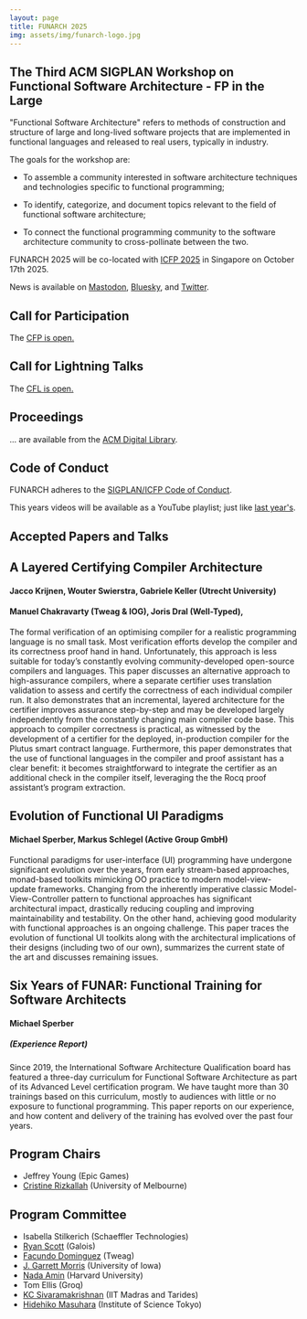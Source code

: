 ```yaml
---
layout: page
title: FUNARCH 2025
img: assets/img/funarch-logo.jpg
---
```


## The Third ACM SIGPLAN Workshop on Functional Software Architecture - FP in the Large

"Functional Software Architecture" refers to methods of construction
and structure of large and long-lived software projects that are
implemented in functional languages and released to real users,
typically in industry.

The goals for the workshop are:

- To assemble a community interested in software architecture
  techniques and technologies specific to functional programming;

- To identify, categorize, and document topics relevant to
  the field of functional software architecture;

- To connect the functional programming community to the software
  architecture community to cross-pollinate between the two.

FUNARCH 2025 will be co-located with [ICFP 2025](https://icfp25.sigplan.org/)
in Singapore on October 17th 2025.

News is available on [Mastodon](https://discuss.systems/@funarch),
[Bluesky](https://bsky.app/profile/funarch.bsky.social), and
[Twitter](https://twitter.com/ACMFUNARCH).

## Call for Participation

The [CFP is open.]({{call_for_participation}})

## Call for Lightning Talks

The [CFL is open.](https://conf.researchr.org/home/icfp-splash-2025/funarch-2025#Call-for-lightning-talks)

## Proceedings

... are available from the [ACM Digital Library](https://dl.acm.org/doi/proceedings/10.1145/3759163).


## Code of Conduct

FUNARCH adheres to the [SIGPLAN/ICFP Code of Conduct](https://icfp24.sigplan.org/attending/code-of-conduct).

This years videos will be available as a YouTube playlist; just like [last year's](https://www.youtube.com/playlist?list=PLyrlk8Xaylp6KYpIQg94J6vpyTW9x1Qe7).

## Accepted Papers and Talks

<!-- ## [A Layered Certifying Compiler Architecture](todo) -->
## A Layered Certifying Compiler Architecture
#### Jacco Krijnen, Wouter Swierstra, Gabriele Keller (Utrecht University)
#### Manuel Chakravarty (Tweag & IOG), Joris Dral (Well-Typed),

The formal verification of an optimising compiler for a realistic programming
language is no small task. Most verification efforts develop the compiler and
its correctness proof hand in hand. Unfortunately, this approach is less
suitable for today’s constantly evolving community-developed open-source
compilers and languages. This paper discusses an alternative approach to
high-assurance compilers, where a separate certifier uses translation validation
to assess and certify the correctness of each individual compiler run. It also
demonstrates that an incremental, layered architecture for the certifier
improves assurance step-by-step and may be developed largely independently from
the constantly changing main compiler code base. This approach to compiler
correctness is practical, as witnessed by the development of a certifier for the
deployed, in-production compiler for the Plutus smart contract
language. Furthermore, this paper demonstrates that the use of functional
languages in the compiler and proof assistant has a clear benefit: it becomes
straightforward to integrate the certifier as an additional check in the
compiler itself, leveraging the the Rocq proof assistant’s program extraction.

<!-- TODO: -->
<!-- <iframe width="560" height="315" src="https://www.youtube.com/embed/1NgrEH0RUAw?si=5JcKyyoiuskQiANM" title="YouTube video player" frameborder="0" allow="accelerometer; autoplay; clipboard-write; encrypted-media; gyroscope; picture-in-picture; web-share" referrerpolicy="strict-origin-when-cross-origin" allowfullscreen></iframe> -->

<!-- ## [Evolution of Functional UI Paradigms](todo) -->
## Evolution of Functional UI Paradigms
#### Michael Sperber, Markus Schlegel (Active Group GmbH)

Functional paradigms for user-interface (UI) programming have undergone
significant evolution over the years, from early stream-based approaches,
monad-based toolkits mimicking OO practice to modern model-view-update
frameworks. Changing from the inherently imperative classic
Model-View-Controller pattern to functional approaches has significant
architectural impact, drastically reducing coupling and improving
maintainability and testability. On the other hand, achieving good modularity
with functional approaches is an ongoing challenge. This paper traces the
evolution of functional UI toolkits along with the architectural implications of
their designs (including two of our own), summarizes the current state of the
art and discusses remaining issues.

<!-- TODO: -->
<!-- <iframe width="560" height="315" src="https://www.youtube.com/embed/NFQBTJ0ASyE?si=TtatCVTgI_I3oDaM" title="YouTube video player" frameborder="0" allow="accelerometer; autoplay; clipboard-write; encrypted-media; gyroscope; picture-in-picture; web-share" referrerpolicy="strict-origin-when-cross-origin" allowfullscreen></iframe> -->

<!-- ## [Six Years of FUNAR: Functional Training for Software Architects](todo) -->
## Six Years of FUNAR: Functional Training for Software Architects
#### Michael Sperber
##### (Experience Report)

Since 2019, the International Software Architecture Qualification board has
featured a three-day curriculum for Functional Software Architecture as part of
its Advanced Level certification program. We have taught more than 30 trainings
based on this curriculum, mostly to audiences with little or no exposure to
functional programming. This paper reports on our experience, and how content
and delivery of the training has evolved over the past four years.

<!-- TODO: -->
<!-- <iframe width="560" height="315" src="https://www.youtube.com/embed/uZGckHd8yW4?si=ar-1gFzUzwrW9kB4" title="YouTube video player" frameborder="0" allow="accelerometer; autoplay; clipboard-write; encrypted-media; gyroscope; picture-in-picture; web-share" referrerpolicy="strict-origin-when-cross-origin" allowfullscreen></iframe> -->

<!-- TODO: Lightning Talks -->


## Program Chairs
- Jeffrey Young (Epic Games)
- [Cristine Rizkallah](https://people.eng.unimelb.edu.au/rizkallahc/) (University of Melbourne)

## Program Committee
- Isabella	Stilkerich (Schaeffler Technologies)
- [Ryan	Scott](https://ryanglscott.github.io/about/) (Galois)
- [Facundo	Dominguez](https://github.com/facundominguez) (Tweag)
- [J. Garrett	Morris](https://cs.uiowa.edu/people/garrett-morris) (University of Iowa)
- [Nada	Amin](https://namin.seas.harvard.edu/) (Harvard University)
- Tom	Ellis (Groq)
- [KC	Sivaramakrishnan](https://kcsrk.info/) (IIT Madras and Tarides)
- [Hidehiko	Masuhara](https://prg.is.titech.ac.jp/people/masuhara/) (Institute of Science Tokyo)

